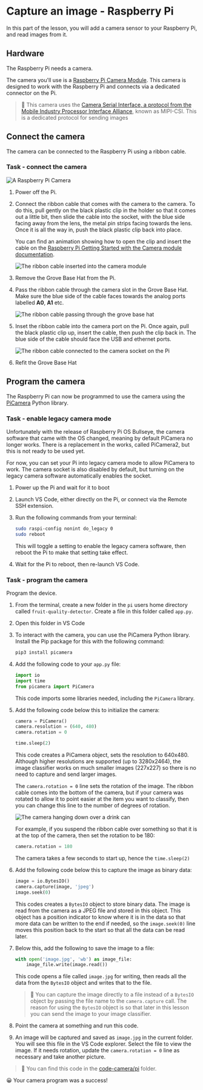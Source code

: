# Capture an image - Raspberry Pi

In this part of the lesson, you will add a camera sensor to your Raspberry Pi, and read images from it.

## Hardware

The Raspberry Pi needs a camera.

The camera you'll use is a [Raspberry Pi Camera Module](https://www.raspberrypi.org/products/camera-module-v2/). This camera is designed to work with the Raspberry Pi and connects via a dedicated connector on the Pi.

> 💁 This camera uses the [Camera Serial Interface, a protocol from the  Mobile Industry Processor Interface Alliance](https://wikipedia.org/wiki/Camera_Serial_Interface), known as MIPI-CSI. This is a dedicated protocol for sending images

## Connect the camera

The camera can be connected to the Raspberry Pi using a ribbon cable.

### Task - connect the camera

![A Raspberry Pi Camera](../../../images/pi-camera-module.png)

1. Power off the Pi.

1. Connect the ribbon cable that comes with the camera to the camera. To do this, pull gently on the black plastic clip in the holder so that it comes out a little bit, then slide the cable into the socket, with the blue side facing away from the lens, the metal pin strips facing towards the lens. Once it is all the way in, push the black plastic clip back into place.

    You can find an animation showing how to open the clip and insert the cable on the [Raspberry Pi Getting Started with the Camera module documentation](https://projects.raspberrypi.org/en/projects/getting-started-with-picamera/2).

    ![The ribbon cable inserted into the camera module](../../../images/pi-camera-ribbon-cable.png)

1. Remove the Grove Base Hat from the Pi.

1. Pass the ribbon cable through the camera slot in the Grove Base Hat. Make sure the blue side of the cable faces towards the analog ports labelled **A0**, **A1** etc.

    ![The ribbon cable passing through the grove base hat](../../../images/grove-base-hat-ribbon-cable.png)

1. Inset the ribbon cable into the camera port on the Pi. Once again, pull the black plastic clip up, insert the cable, then push the clip back in. The blue side of the cable should face the USB and ethernet ports.

    ![The ribbon cable connected to the camera socket on the Pi](../../../images/pi-camera-socket-ribbon-cable.png)

1. Refit the Grove Base Hat

## Program the camera

The Raspberry Pi can now be programmed to use the camera using the [PiCamera](https://pypi.org/project/picamera/) Python library.

### Task - enable legacy camera mode

Unfortunately with the release of Raspberry Pi OS Bullseye, the camera software that came with the OS changed, meaning by default PiCamera no longer works. There is a replacement in the works, called PiCamera2, but this is not ready to be used yet.

For now, you can set your Pi into legacy camera mode to allow PiCamera to work. The camera socket is also disabled by default, but turning on the legacy camera software automatically enables the socket.

1. Power up the Pi and wait for it to boot

1. Launch VS Code, either directly on the Pi, or connect via the Remote SSH extension.

1. Run the following commands from your terminal:

    ```sh
    sudo raspi-config nonint do_legacy 0
    sudo reboot
    ```

    This will toggle a setting to enable the legacy camera software, then reboot the Pi to make that setting take effect.

1. Wait for the Pi to reboot, then re-launch VS Code.

### Task - program the camera

Program the device.

1. From the terminal, create a new folder in the `pi` users home directory called `fruit-quality-detector`. Create a file in this folder called `app.py`.

1. Open this folder in VS Code

1. To interact with the camera, you can use the PiCamera Python library. Install the Pip package for this with the following command:

    ```sh
    pip3 install picamera
    ```

1. Add the following code to your `app.py` file:

    ```python
    import io
    import time
    from picamera import PiCamera
    ```

    This code imports some libraries needed, including the `PiCamera` library.

1. Add the following code below this to initialize the camera:

    ```python
    camera = PiCamera()
    camera.resolution = (640, 480)
    camera.rotation = 0
    
    time.sleep(2)
    ```

    This code creates a PiCamera object, sets the resolution to 640x480. Although higher resolutions are supported (up to 3280x2464), the image classifier works on much smaller images (227x227) so there is no need to capture and send larger images.

    The `camera.rotation = 0` line sets the rotation of the image. The ribbon cable comes into the bottom of the camera, but if your camera was rotated to allow it to point easier at the item you want to classify, then you can change this line to the number of degrees of rotation.

    ![The camera hanging down over a drink can](../../../images/pi-camera-upside-down.png)

    For example, if you suspend the ribbon cable over something so that it is at the top of the camera, then set the rotation to be 180:

    ```python
    camera.rotation = 180
    ```

    The camera takes a few seconds to start up, hence the `time.sleep(2)`

1. Add the following code below this to capture the image as binary data:

    ```python
    image = io.BytesIO()
    camera.capture(image, 'jpeg')
    image.seek(0)
    ```

    This codes creates a `BytesIO` object to store binary data. The image is read from the camera as a JPEG file and stored in this object. This object has a position indicator to know where it is in the data so that more data can be written to the end if needed, so the `image.seek(0)` line moves this position back to the start so that all the data can be read later.

1. Below this, add the following to save the image to a file:

    ```python
    with open('image.jpg', 'wb') as image_file:
        image_file.write(image.read())
    ```

    This code opens a file called `image.jpg` for writing, then reads all the data from the `BytesIO` object and writes that to the file.

    > 💁 You can capture the image directly to a file instead of a `BytesIO` object by passing the file name to the `camera.capture` call. The reason for using the `BytesIO` object is so that later in this lesson you can send the image to your image classifier.

1. Point the camera at something and run this code.

1. An image will be captured and saved as `image.jpg` in the current folder. You will see this file in the VS Code explorer. Select the file to view the image. If it needs rotation, update the `camera.rotation = 0` line as necessary and take another picture.

> 💁 You can find this code in the [code-camera/pi](code-camera/pi) folder.

😀 Your camera program was a success!
